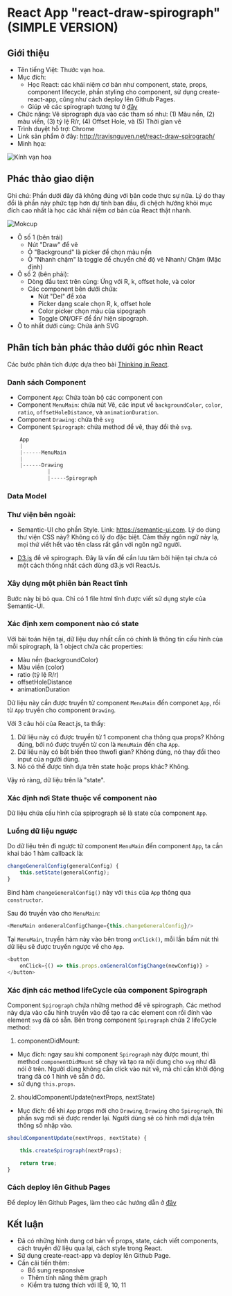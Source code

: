 # React App "react-draw-spirograph" (SIMPLE VERSION)

## Giới thiệu

- Tên tiếng Việt: Thước vạn hoa. 
- Mục đích: 
    - Học React: các khái niệm cơ bản như component, state, props, component lifecycle, phần styling cho component, sử dụng create-react-app, cũng như cách deploy lên Github Pages. 
    - Giúp vẽ các spirograph tương tự ở [đây](https://kipalog.com/posts/Ve-Spirograph-bang-D3-js)
- Chức năng: Vẽ siprograph dựa vào các tham số như: (1) Màu nền, (2) màu viền, (3) tỷ lệ R/r, (4) Offset Hole, và (5) Thời gian vẽ
- Trình duyệt hỗ trợ: Chrome
- Link sản phẩm ở đây: http://travisnguyen.net/react-draw-spirograph/
- Minh họa:

![Kính vạn hoa](./illustration.gif)

## Phác thảo giao diện

Ghi chú: Phần dưới đây đã không đúng với bản code thực sự nữa. Lý do thay đổi là phần này phức tạp hơn dự tính ban đầu, đi chệch hướng khỏi mục đích cao nhất là học các khái niệm cơ bản của React thật nhanh. 

![Mokcup](./Sipograph.png)

- Ô số 1 (bên trái)
    - Nút "Draw" để vẽ
    - Ô "Background" là picker để chọn màu nền
    - Ô "Nhanh chậm" là toggle để chuyển chế độ vẽ Nhanh/ Chậm (Mặc định)
- Ô số 2 (bên phải):
    - Dòng đầu text trên cùng: Ứng với R, k, offset hole, và color
    - Các component bên dưới chứa:
        - Nút "Del" để xóa 
        - Picker dạng scale chọn R, k, offset hole
        - Color picker chọn màu của sipograph
        - Toggle ON/OFF để ẩn/ hiện sipograph.
- Ô to nhất dưới cùng: Chứa ảnh SVG

## Phân tích bản phác thảo dưới góc nhìn React

Các bước phân tích được dựa theo bài [Thinking in React](https://reactjs.org/docs/thinking-in-react.html).

### Danh sách Component

- Component `App`: Chứa toàn bộ các component con
- Component `MenuMain`: chứa nút Vẽ, các input về `backgroundColor`, `color`, `ratio`, `offsetHoleDistance`, và `animationDuration`. 
- Component `Drawing`: chứa thẻ `svg`
- Component `Spirograph`: chứa method để vẽ, thay đổi thẻ `svg`. 

```js
    App
    |
    |------MenuMain
    |
    |------Drawing
             |
             |-----Spirograph
```

### Data Model

### Thư viện bên ngoài: 

- Semantic-UI cho phần Style. Link: https://semantic-ui.com. Lý do dùng thư viện CSS này? Không có lý do đặc biệt. Cảm thấy ngôn ngữ này lạ, mọi thứ viết hết vào tên class rất gần với ngôn ngữ người. 

- [D3.js](https://d3js.org/) để vẽ spirograph. Đây là vấn đề cần lưu tâm bởi hiện tại chưa có một cách thống nhất cách dùng d3.js với ReactJs. 

### Xây dựng một phiên bản React tĩnh

Bước này bị bỏ qua. Chỉ có 1 file html tĩnh được viết sử dụng style của Semantic-UI. 

### Xác định xem component nào có state

Với bài toán hiện tại, dữ liệu duy nhất cần có chính là thông tin cấu hình của mỗi spirograph, là 1 object chứa các properties:
- Màu nền (backgroundColor)
- Màu viền (color)
- ratio (tỷ lệ R/r)
- offsetHoleDistance
- animationDuration

Dữ liệu này cần được truyền từ component `MenuMain` đến componet `App`, rồi từ `App` truyền cho component `Drawing`. 

Với 3 câu hỏi của React.js, ta thấy:
1. Dữ liệu này có được truyền từ 1 component cha thông qua props? Không đúng, bởi nó được truyền từ con là `MenuMain` đến cha `App`. 
2. Dữ liệu này có bất biến theo thwofi gian? Không đúng, nó thay đổi theo input của người dùng. 
3. Nó có thể được tính dựa trên state hoặc props khác? Không.

Vậy rõ ràng, dữ liệu trên là "state". 

### Xác định nơi State thuộc về component nào

Dữ liệu chứa cấu hình của spiprograph sẽ là state của component `App`. 

### Luồng dữ liệu ngược

Do dữ liệu trên đi ngược từ component `MenuMain` đến component `App`, ta cần khai báo 1 hàm callback là:

```js
changeGeneralConfig(generalConfig) {
    this.setState(generalConfig);
}
```

Bind hàm `changeGeneralConfig()` này với `this` của `App` thông qua `constructor`.

Sau đó truyền vào cho `MenuMain`:
```js
<MenuMain onGeneralConfigChange={this.changeGeneralConfig}/>
```
Tại `MenuMain`, truyền hàm này vào bên trong `onClick()`, mỗi lần bấm nút thì dữ liệu sẽ được truyền ngược về cho `App`. 

```js
<button
    onClick={() => this.props.onGeneralConfigChange(newConfig)} >
</button>
```

### Xác định các method lifeCycle của component Spirograph

Component `Spirograph` chứa những method để vẽ spirograph. Các method này dựa vào cấu hình truyền vào để tạo ra các element con rồi đính vào element `svg` đã có sẵn. Bên trong component `Spirograph` chứa 2 lifeCycle method:

1. componentDidMount:
- Mục đích: ngay sau khi component `Spirograph` này được mount, thì method `componentDidMount` sẽ chạy và tạo ra nội dung cho `svg` như đã nói ở trên. Người dùng không cần click vào nút vẽ, mà chỉ cần khởi động trang đã có 1 hình vẽ sẵn ở đó. 
- sử dụng `this.props`.

2. shouldComponentUpdate(nextProps, nextState)
- Mục đích: để khi `App` props mới cho `Drawing`, `Drawing` cho `Spirograph`, thì phần svg mới sẽ được render lại. Người dùng sẽ có hình mới dựa trên thông số nhập vào. 
```js
shouldComponentUpdate(nextProps, nextState) {

    this.createSpirograph(nextProps);

    return true;
}
```
### Cách deploy lên Github Pages

Để deploy lên Github Pages, làm theo các hướng dẫn ở [đây](https://github.com/facebook/create-react-app/blob/master/packages/react-scripts/template/README.md#github-pages)

## Kết luận

- Đã có những hình dung cơ bản về props, state, cách viết components, cách truyền dữ liệu qua lại, cách style trong React.
- Sử dụng create-react-app và deploy lên Github Page.
- Cần cải tiến thêm:
    - Bổ sung responsive
    - Thêm tính năng thêm graph
    - Kiểm tra tương thích với IE 9, 10, 11